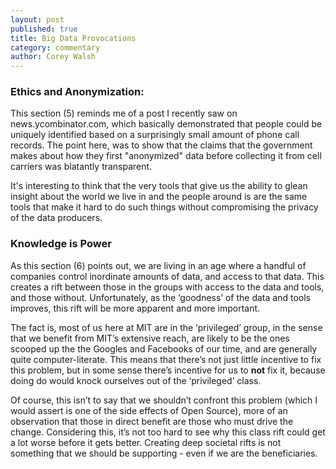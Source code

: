```yaml
---
layout: post
published: true
title: Big Data Provocations
category: commentary
author: Corey Walsh
---
```


### Ethics and Anonymization:

This section (5) reminds me of a post I recently saw on news.ycombinator.com, which basically demonstrated that people could be uniquely identified based on a surprisingly small amount of phone call records. The point here, was to show that the claims that the government makes about how they first "anonymized" data before collecting it from cell carriers was blatantly transparent. 

It's interesting to think that the very tools that give us the ability to glean insight about the world we live in and the people around is are the same tools that make it hard to do such things without compromising the privacy of the data producers.

###  Knowledge is Power

As this section (6) points out, we are living in an age where a handful of companies control inordinate amounts of data, and access to that data. This creates a rift between those in the groups with access to the data and tools, and those without. Unfortunately, as the ‘goodness’ of the data and tools improves, this rift will be more apparent and more important.

The fact is, most of us here at MIT are in the ‘privileged’ group, in the sense that we benefit from MIT’s extensive reach, are likely to be the ones scooped up the the Googles and Facebooks of our time, and are generally quite computer-literate. This means that there’s not just little incentive to fix this problem, but in some sense there’s incentive for us to **not** fix it, because doing do would knock ourselves out of the ‘privileged’ class.

Of course, this isn’t to say that we shouldn’t confront this problem (which I would assert is one of the side effects of Open Source), more of an observation that those in direct benefit are those who must drive the change. Considering this, it’s not too hard to see why this class rift could get a lot worse before it gets better. Creating deep societal rifts is not something that we should be supporting - even if we are the beneficiaries.